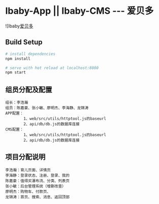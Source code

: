 Ibaby-App || Ibaby-CMS --- 爱贝多
======
![Ibaby[爱贝多](https://github.com/DayseHan/Ibaby/raw/dev/Ibaby/web/src/assets/images/qweq.fw.png)

## Build Setup

``` bash
# install dependencies
npm install

# serve with hot reload at localhost:8080
npm start

```

## 组员分配及配置
```
组长：李浩瀚
组员：陈嘉豪、张小敏、廖明杰、李海静、龙锦涛
APP配置：
     	1、web/src/utils/httptool.js的baseurl
     	2、api/db/db.js的数据库连接
CMS配置：
	    1、web/src/utils/httptool.js的baseurl
     	2、api/db/db.js的数据库连接
```

## 项目分配说明
```
李浩瀚：育儿页面、详情页
李海静：登录状态、注册、登录、我的
陈嘉豪：值得买瀑布流、分类、列表页
张小敏：后台管理系统（增删改查）
廖明杰：购物车、付款页、
龙锦涛：首页、搜索、消息、返回顶部
```